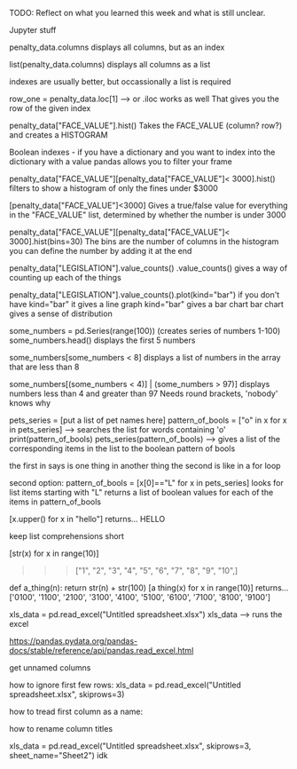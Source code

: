 TODO: Reflect on what you learned this week and what is still unclear.


Jupyter stuff

penalty_data.columns
displays all columns, but as an index

list(penalty_data.columns)
displays all columns as a list

indexes are usually better, but occassionally a list is required

row_one = penalty_data.loc[1] --> or .iloc works as well
That gives you the row of the given index

penalty_data["FACE_VALUE"].hist()
Takes the FACE_VALUE (column? row?) and creates a HISTOGRAM

Boolean indexes - if you have a dictionary and you want to index into the dictionary with a value
pandas allows you to filter your frame

penalty_data["FACE_VALUE"][penalty_data["FACE_VALUE"]< 3000].hist()
filters to show a histogram of only the fines under $3000 

[penalty_data["FACE_VALUE"]<3000]
Gives a true/false value for everything in the "FACE_VALUE" list, determined by whether the number is under 3000

penalty_data["FACE_VALUE"][penalty_data["FACE_VALUE"]< 3000].hist(bins=30)
The bins are the number of columns in the histogram
you can define the number by adding it at the end

penalty_data["LEGISLATION"].value_counts()
.value_counts() gives a way of counting up each of the things

penalty_data["LEGISLATION"].value_counts().plot(kind="bar")
if you don't have kind="bar" it gives a line graph
kind="bar" gives a bar chart
bar chart gives a sense of distribution


some_numbers = pd.Series(range(100)) (creates series of numbers 1-100)
some_numbers.head() displays the first 5 numbers

some_numbers[some_numbers < 8]
displays a list of numbers in the array that are less than 8

some_numbers[(some_numbers < 4)] | (some_numbers > 97)]
displays numbers less than 4 and greater than 97
Needs round brackets, 'nobody' knows why

pets_series = [put a list of pet names here]
pattern_of_bools = ["o" in x for x in pets_series] --> searches the list for words containing 'o'
print(pattern_of_bools)
pets_series(pattern_of_bools) --> gives a list of the corresponding items in the list to the boolean pattern of bools

the first in says is one thing in another thing
the second is like in a for loop

second option:
pattern_of_bools = [x[0]=="L" for x in pets_series]
looks for list items starting with "L"
returns a list of boolean values for each of the items in pattern_of_bools


[x.upper() for x in "hello"]
returns...
HELLO

keep list comprehensions short

[str(x) for x in range(10)]
>>>["1", "2", "3", "4", "5", "6", "7", "8", "9", "10",]

def a_thing(n):
    return str(n) + str(100)
[a thing(x) for x in range(10)]
returns...
['0100',
'1100',
'2100',
'3100',
'4100',
'5100',
'6100',
'7100',
'8100',
'9100']



xls_data = pd.read_excel("Untitled spreadsheet.xlsx")
xls_data --> runs the excel

https://pandas.pydata.org/pandas-docs/stable/reference/api/pandas.read_excel.html

get unnamed columns

how to ignore first few rows:
xls_data = pd.read_excel("Untitled spreadsheet.xlsx", skiprows=3)


how to tread first column as a name:

how to rename column titles


xls_data = pd.read_excel("Untitled spreadsheet.xlsx", skiprows=3, sheet_name="Sheet2")
idk

